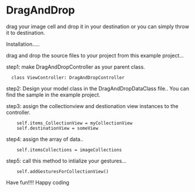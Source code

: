 # DragAndDrop
drag your image cell and drop it in your destination or you can simply throw it to destination.

Installation.....

drag and drop the source files to your project from this example project...

step1:  make DragAndDropController as your parent class.
      
      class ViewController: DragAndDropController

step2: Design your model class in the DragAndDropDataClass file.. You can find the sample in the example project.

step3:  assign the collectionview and destionation view instances to the controller.

        self.items_CollectionView = myCollectionView
        self.destinationView = someView
        
step4:  assign the array of data..

        self.itemsCollections = imageCollections
        
        
step5:  call this method to intialize your gestures...

        self.addGesturesForCollectionView()
        
        
        
        
        
   Have fun!!!! Happy coding
